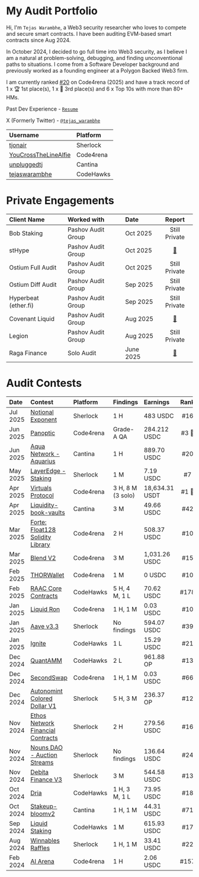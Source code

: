 # My Audit Portfolio


Hi, I'm `Tejas Warambhe`, a Web3 security researcher who loves to compete and secure smart contracts. I have been auditing EVM-based smart contracts since Aug 2024.

In October 2024, I decided to go full time into Web3 security, as I believe I am a natural at problem-solving, debugging, and finding unconventional paths to situations. I come from a Software Developer background and previously worked as a founding engineer at a Polygon Backed Web3 firm.

I am currently ranked [#20](https://code4rena.com/@YouCrossTheLineAlfie) on Code4rena (2025) and have a track record of 1 x 🏆 1st place(s), 1 x 🥉 3rd place(s) and 6 x Top 10s with more than 80+ HMs.

Past Dev Experience - [`Resume`](https://drive.google.com/file/d/1Ut_nlELzRFiyYhLQKLJIEL6Z9GKgg_Nb/view?usp=sharing)

X (Formerly Twitter) - [`@tejas_warambhe`](https://x.com/tejas_warambhe)


| Username | Platform |
|:---------|:---------|
| [tjonair](https://audits.sherlock.xyz/watson/tjonair) | Sherlock |
| [YouCrossTheLineAlfie](https://code4rena.com/@YouCrossTheLineAlfie) | Code4rena | 
| [unpluggedtj](https://cantina.xyz/u/unpluggedtj) | Cantina |
| [tejaswarambhe](https://profiles.cyfrin.io/u/tejaswarambhe) | CodeHawks |


# Private Engagements
| Client Name | Worked with | Date | Report |
|:------------|:------------|:-----|:-------:|
| Bob Staking | Pashov Audit Group | Oct 2025 | Still Private |
| stHype | Pashov Audit Group | Oct 2025| [📄](https://github.com/pashov/audits/blob/master/team/pdf/stHYPE-security-review_2025-10-13.pdf) |
| Ostium Full Audit | Pashov Audit Group | Oct 2025| Still Private |
| Ostium Diff Audit | Pashov Audit Group | Sep 2025| Still Private |
| Hyperbeat (ether.fi) | Pashov Audit Group | Sep 2025| Still Private |
| Covenant Liquid | Pashov Audit Group | Aug 2025| [📄](https://github.com/pashov/audits/blob/master/team/pdf/Covenant-security-review_2025-08-18.pdf) |
| Legion | Pashov Audit Group | Aug 2025| Still Private |
| Raga Finance | Solo Audit | June 2025 | [📄](https://github.com/Nexus-2023/audits/blob/main/Audits%3ATejas_Smart_Contract_Audit_Report_Raga_Finance_on_Berachain.pdf) |

# Audit Contests



| Date | Contest | Platform | Findings | Earnings | Rank |  
|:-----|:--------|:---------|:---------|:---------|:----:|
| Jul 2025 | [Notional Exponent](https://audits.sherlock.xyz/contests/1001) | Sherlock | 1 H | 483 USDC | #16 |
| Jun 2025 | [Panoptic](https://code4rena.com/audits/2025-06-panoptic) | Code4rena | Grade-A QA | 284.212 USDC | #3 🥉 |
| Jun 2025 | [Aqua Network - Aquarius](https://cantina.xyz/code/990ce947-05da-443e-b397-be38a65f0bff/overview/leaderboard) | Cantina | 1 H | 889.70 USDC | #20 |
| May 2025 | [LayerEdge - Staking](https://audits.sherlock.xyz/contests/952?filter=questions) | Sherlock | 1 M | 7.19 USDC | #7 |
| Apr 2025 | [Virtuals Protocol](https://code4rena.com/audits/2025-04-virtuals-protocol) | Code4rena | 3 H, 8 M (3 solo) | 18,634.31 USDT | #1 🥇 |
| Apr 2025 | [Liquidity-book-vaults](https://cantina.xyz/competitions/076935b1-2706-48c6-bf0a-b3656aa24194) | Cantina | 3 M | 49.66 USDC | #42 |
| Mar 2025 | [Forte: Float128 Solidity Library](https://code4rena.com/audits/2025-03-forte-float128-solidity-library) | Code4rena | 2 H | 508.37 USDC | #10 |
| Mar 2025 | [Blend V2](https://code4rena.com/audits/2025-02-blend-v2-audit-certora-formal-verification) | Code4rena | 3 M | 1,031.26 USDC | #15 |
| Feb 2025 | [THORWallet](https://code4rena.com/audits/2025-02-thorwallet) | Code4rena | 1 M | 0 USDC | #10 |
| Feb 2025 | [RAAC Core Contracts](https://codehawks.cyfrin.io/c/2025-02-raac) | CodeHawks | 5 H, 4 M, 1 L | 70.62 USDC | #178 |
| Jan 2025 | [Liquid Ron](https://code4rena.com/audits/2025-01-liquid-ron) | Code4rena | 1 H, 1 M | 0.03 USDC | #10 |
| Jan 2025 | [Aave v3.3](https://audits.sherlock.xyz/contests/747?filter=questions) | Sherlock | No findings | 594.07 USDC | #39 |
| Jan 2025 | [Ignite](https://codehawks.cyfrin.io/c/2025-01-benqi) | CodeHawks | 1 L | 15.29 USDC | #21 |
| Dec 2024 | [QuantAMM](https://codehawks.cyfrin.io/c/2024-12-quantamm) | CodeHawks | 2 L | 961.88 OP | #13 |
| Dec 2024 | [SecondSwap](https://code4rena.com/audits/2024-12-secondswap) | Code4rena | 1 H, 1 M | 0.03 USDC | #66 |
| Dec 2024 | [Autonomint Colored Dollar V1](https://audits.sherlock.xyz/contests/569?filter=questions) | Sherlock | 5 H, 3 M | 236.37 OP | #12 |
| Nov 2024 | [Ethos Network Financial Contracts](https://audits.sherlock.xyz/contests/675?filter=questions) | Sherlock | 2 H | 279.56 USDC | #16 |
| Nov 2024 | [Nouns DAO - Auction Streams](https://audits.sherlock.xyz/contests/688) | Sherlock | No findings | 136.64 USDC | #24 |
| Nov 2024 | [Debita Finance V3](https://audits.sherlock.xyz/contests/627) | Sherlock | 3 M | 544.58 USDC | #13 |
| Oct 2024 | [Dria](https://codehawks.cyfrin.io/c/2024-10-swan-dria) | CodeHawks | 1 H, 3 M, 1 L | 73.95 USDC | #18 |
| Oct 2024 | [Stakeup-bloomv2](https://cantina.xyz/competitions/61087007-c7e9-4c4e-9d90-4e118933fecf) | Cantina | 1 H, 1 M | 44.31 USDC | #71 |
| Sep 2024 | [Liquid Staking](https://codehawks.cyfrin.io/c/2024-09-stakelink) | CodeHawks | 1 M | 615.93 USDC | #17 |
| Aug 2024 | [Winnables Raffles](https://audits.sherlock.xyz/contests/516?filter=questions) | Sherlock | 1 H, 1 M | 33.41 USDC | #22 |
| Feb 2024 | [AI Arena](https://code4rena.com/audits/2024-02-ai-arena) | Code4rena | 1 H | 2.06 USDC | #157 |
